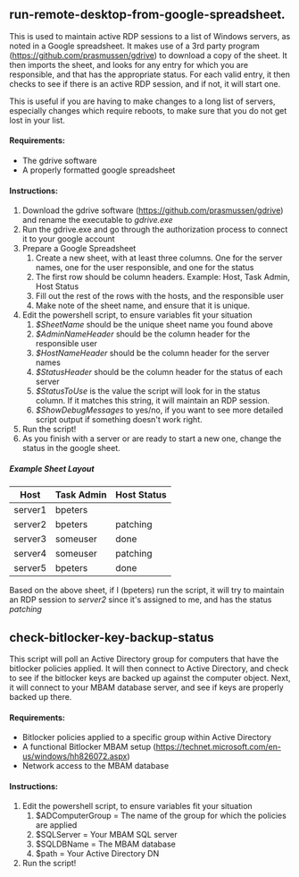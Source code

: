 ## run-remote-desktop-from-google-spreadsheet.
This is used to maintain active RDP sessions to a list of Windows servers, as noted in a Google spreadsheet.
It makes use of a 3rd party program (https://github.com/prasmussen/gdrive) to download a copy of the sheet.
It then imports the sheet, and looks for any entry for which you are responsible, and that has the appropriate status.
For each valid entry, it then checks to see if there is an active RDP session, and if not, it will start one.

This is useful if you are having to make changes to a long list of servers, especially changes which require reboots, to make sure
that you do not get lost in your list.

#### Requirements:
* The gdrive software
* A properly formatted google spreadsheet

#### Instructions:
1. Download the gdrive software (https://github.com/prasmussen/gdrive) and rename the executable to *gdrive.exe*
1. Run the gdrive.exe and go through the authorization process to connect it to your google account
1. Prepare a Google Spreadsheet
	1. Create a new sheet, with at least three columns.  One for the server names, one for the user responsible, and one for the status
	1. The first row should be column headers. Example: Host, Task Admin, Host Status
	1. Fill out the rest of the rows with the hosts, and the responsible user
	1. Make note of the sheet name, and ensure that it is unique.
1. Edit the powershell script, to ensure variables fit your situation
	1. *$SheetName* should be the unique sheet name you found above
	1. *$AdminNameHeader* should be the column header for the responsible user
	1. *$HostNameHeader* should be the column header for the server names
	1. *$StatusHeader* should be the column header for the status of each server
	1. *$StatusToUse* is the value the script will look for in the status column.  If it matches this string, it will maintain an RDP session.
	1. *$ShowDebugMessages* to yes/no, if you want to see more detailed script output if something doesn't work right.
1. Run the script!
1. As you finish with a server or are ready to start a new one, change the status in the google sheet.
	
##### Example Sheet Layout
Host | Task Admin | Host Status
---- | ---------- | -----------
server1 | bpeters |
server2 | bpeters | patching
server3 | someuser | done
server4 | someuser | patching
server5 | bpeters | done

Based on the above sheet, if I (bpeters) run the script, it will try to maintain an RDP session to *server2* since it's assigned to me, and has the status *patching*

## check-bitlocker-key-backup-status
This script will poll an Active Directory group for computers that have the bitlocker policies applied.
It will then connect to Active Directory, and check to see if the bitlocker keys are backed up against the computer object.
Next, it will connect to your MBAM database server, and see if keys are properly backed up there.

#### Requirements:
* Bitlocker policies applied to a specific group within Active Directory
* A functional Bitlocker MBAM setup (https://technet.microsoft.com/en-us/windows/hh826072.aspx)
* Network access to the MBAM database

#### Instructions:

1. Edit the powershell script, to ensure variables fit your situation
	1. $ADComputerGroup = The name of the group for which the policies are applied
	1. $SQLServer = Your MBAM SQL server
	1. $SQLDBName = The MBAM database
	1. $path = Your Active Directory DN
1. Run the script!

